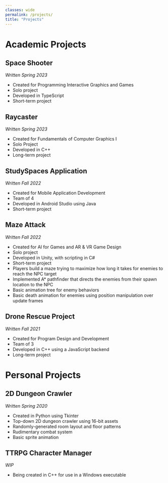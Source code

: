```yaml
---
classes: wide
permalink: /projects/
title: "Projects"
---
```


# Academic Projects
## Space Shooter
*Written Spring 2023*
- Created for Programming Interactive Graphics and Games
- Solo project
- Developed in TypeScript
- Short-term project
## Raycaster
*Written Spring 2023*
- Created for Fundamentals of Computer Graphics I
- Solo Project
- Developed in C++
- Long-term project
## StudySpaces Application
*Written Fall 2022*
- Created for Mobile Application Development
- Team of 4
- Developed in Android Studio using Java
- Short-term project
## Maze Attack
*Written Fall 2022*
- Created for AI for Games and AR & VR Game Design
- Solo project
- Developed in Unity, with scripting in C#
- Short-term project
- Players build a maze trying to maximize how long it takes for enemies to reach the NPC target
- Implemented A* pathfinder that directs the enemies from their spawn location to the NPC
- Basic animation tree for enemy behaviors
- Basic death animation for enemies using position manipulation over update frames
## Drone Rescue Project
*Written Fall 2021*
- Created for Program Design and Development
- Team of 3
- Developed in C++ using a JavaScript backend
- Long-term project


# Personal Projects
## 2D Dungeon Crawler
*Written Spring 2020*
- Created in Python using Tkinter
- Top-down 2D dungeon crawler using 16-bit assets
- Randomly-generated room layout and floor patterns
- Rudimentary combat system
- Basic sprite animation
## TTRPG Character Manager
*WIP*
- Being created in C++ for use in a Windows executable
